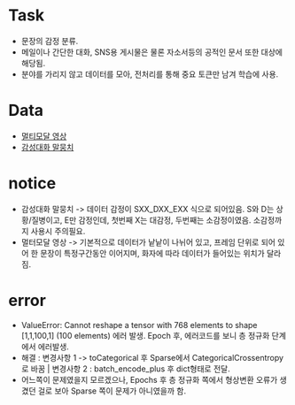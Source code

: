 # Task
- 문장의 감정 분류.
- 메일이나 간단한 대화, SNS용 게시물은 물론 자소서등의 공적인 문서 또한 대상에 해당됨.
- 분야를 가리지 않고 데이터를 모아, 전처리를 통해 중요 토큰만 남겨 학습에 사용.

# Data
- [멀티모달 영상](https://aihub.or.kr/aidata/137)
- [감성대화 말뭉치](https://aihub.or.kr/aidata/7978)

# notice
- 감성대화 말뭉치 -> 데이터 감정이 SXX_DXX_EXX 식으로 되어있음. S와 D는 상황/질병이고, E만 감정인데, 첫번째 X는 대감정, 두번째는 소감정이였음. 소감정까지 사용시 주의필요.
- 멀터모달 영상 -> 기본적으로 데이터가 낱낱이 나뉘어 있고, 프레임 단위로 되어 있어 한 문장이 특정구간동안 이어지며, 화자에 따라 데이터가 들어있는 위치가 달라짐. 

# error
- ValueError: Cannot reshape a tensor with 768 elements to shape [1,1,100,1] (100 elements) 에러 발생. Epoch 후, 에러코드를 보니 층 정규화 단계에서 에러발생.
- 해결 : 변경사항 1 -> toCategorical 후 Sparse에서 CategoricalCrossentropy로 바꿈 | 변경사항 2 : batch_encode_plus 후 dict형태로 전달.
- 어느쪽이 문제였을지 모르겠으나, Epochs 후 층 정규화 쪽에서 형상변환 오류가 생겼던 걸로 보아 Sparse 쪽이 문제가 아니였을까 함.

